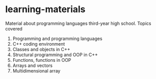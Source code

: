 # learning-materials
 Material about programming languages third-year high school.
Topics covered
1.  Programming and programming languages
2.  C++ coding environment
3.  Classes and objects in C++
4.  Structural programming and OOP in C++
5.  Functions, functions in OOP
6.  Arrays and vectors 
7.  Multidimensional array
